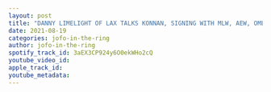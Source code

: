 ```yaml
---
layout: post
title: "DANNY LIMELIGHT OF LAX TALKS KONNAN, SIGNING WITH MLW, AEW, OMEGA, REY FENIX | JOFO IN THE RING #65"
date: 2021-08-19
categories: jofo-in-the-ring
author: jofo-in-the-ring
spotify_track_id: 3aEX3CP924y6O0ekWHo2cQ
youtube_video_id: 
apple_track_id: 
youtube_metadata: 
---
```


